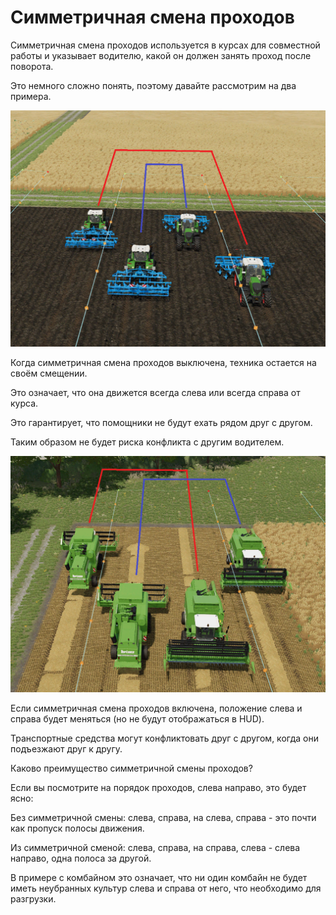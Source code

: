 # Симметричная смена проходов

  
  
Симметричная смена проходов используется в курсах для совместной работы и указывает водителю, какой он должен занять проход после поворота.  
  
Это немного сложно понять, поэтому давайте рассмотрим на два примера.  
  


![Image](../assets/images/regularchange_0_0_1020_765.png)

  
  
Когда симметричная смена проходов выключена, техника остается на своём смещении.  
  
Это означает, что она  движется всегда слева или всегда справа от курса.  
  
Это гарантирует, что помощники не будут ехать рядом друг с другом.  
  
Таким образом не будет риска конфликта с другим водителем.  
  


![Image](../assets/images/symetricchange_0_0_1020_765.png)

  
  
Если симметричная смена проходов включена, положение слева и справа будет меняться (но не будут отображаться в HUD).  
  
Транспортные средства могут конфликтовать друг с другом, когда они подъезжают друг к другу.  
  
Каково преимущество симметричной смены проходов?  
  
Если вы посмотрите на порядок проходов, слева направо, это будет ясно:  
  
Без симметричной смены: слева, справа, на слева, справа - это почти как пропуск полосы движения.  
  
Из симметричной сменой: слева, справа, на справа, слева - слева направо, одна полоса за другой.  
  
В примере с комбайном это означает, что ни один комбайн не будет иметь неубранных культур слева и справа от него, что необходимо для разгрузки.  
  


